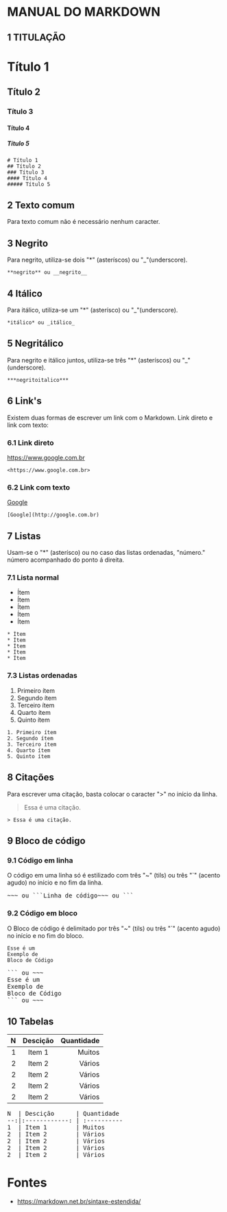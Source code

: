 MANUAL DO MARKDOWN
================================================================

## 1 TITULAÇÃO

# Título 1 
## Título 2
### Título 3
#### Título 4
##### Título 5

```
# Título 1
## Título 2
### Título 3
#### Título 4
##### Título 5
```

## 2 Texto comum 
Para texto comum não é necessário nenhum caracter.

## 3 Negrito 

Para negrito, utiliza-se dois "*" (asteríscos) ou "_"(underscore).

```
**negrito** ou __negrito__
```

## 4 Itálico 

Para itálico, utiliza-se um "*" (asterísco) ou "_"(underscore).

```
*itálico* ou _itálico_
```
## 5 Negritálico 

Para negrito e itálico juntos, utiliza-se três "*" (asteríscos) ou "_"(underscore).

```
***negritoitalico***
```
## 6 Link's 

Existem duas formas de escrever um link com o Markdown. Link direto e link com texto:

### 6.1 Link direto

<https://www.google.com.br>
```
<https://www.google.com.br>
```

### 6.2 Link com texto

[Google](http://google.com.br)
```
[Google](http://google.com.br)
```

## 7 Listas 

Usam-se o "*" (asterísco) ou no caso das listas ordenadas, "número." número acompanhado do ponto á direita.
 
### 7.1 Lista normal

* Ítem
* Ítem
* Ítem
* Ítem
* Ítem

```
* Ítem
* Ítem
* Ítem
* Ítem
* Ítem
```

### 7.3 Listas ordenadas

1. Primeiro ítem
2. Segundo ítem
3. Terceiro ítem
4. Quarto ítem
5. Quinto ítem

```
1. Primeiro ítem
2. Segundo ítem
3. Terceiro ítem
4. Quarto ítem
5. Quinto ítem
```

## 8 Citações

Para escrever uma citação, basta colocar o caracter ">" no início da linha.

> Essa é uma citação.

```
> Essa é uma citação.
```

## 9 Bloco de código

### 9.1 Código em linha

O código em uma linha só é estilizado com três "~" (tils) ou três "`" (acento agudo) no início e no fim da linha.

<pre>
~~~ ou ```Linha de código~~~ ou ```
</pre>



### 9.2 Código em bloco

O Bloco de código é delimitado por três "~" (tils) ou três "`" (acento agudo) no início e no fim do bloco.

```
Esse é um
Exemplo de
Bloco de Código
```

<pre>
``` ou ~~~
Esse é um
Exemplo de
Bloco de Código
``` ou ~~~
</pre>



## 10 Tabelas

N  | Descição      | Quantidade 
--:|:------------: | ----------:
1  | Item 1        | Muitos     
2  | Item 2        | Vários     
2  | Item 2        | Vários     
2  | Item 2        | Vários     
2  | Item 2        | Vários     

<pre>
N  | Descição      | Quantidade 
--:|:------------: | :----------
1  | Item 1        | Muitos     
2  | Item 2        | Vários     
2  | Item 2        | Vários     
2  | Item 2        | Vários     
2  | Item 2        | Vários     
</pre>



# Fontes
* https://markdown.net.br/sintaxe-estendida/